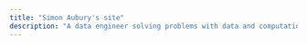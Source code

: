 ```yaml
---
title: "Simon Aubury's site"
description: "A data engineer solving problems with data and computation. Sharing projects and foolish endeavours ..."
---
```

